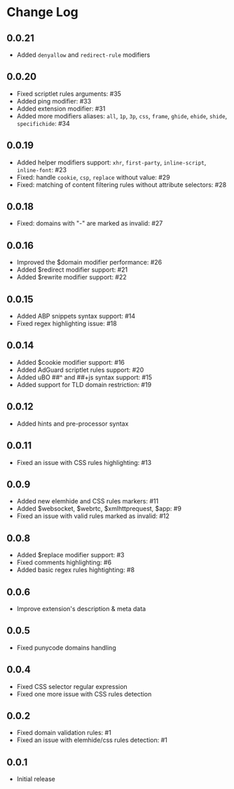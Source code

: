 # Change Log

## 0.0.21
- Added `denyallow` and `redirect-rule` modifiers

## 0.0.20
- Fixed scriptlet rules arguments: #35
- Added ping modifier: #33
- Added extension modifier: #31
- Added more modifiers aliases: `all`, `1p`, `3p`, `css`, `frame`, `ghide`, `ehide`, `shide`, `specifichide`: #34

## 0.0.19
- Added helper modifiers support: `xhr`, `first-party`, `inline-script`, `inline-font`: #23
- Fixed: handle `cookie`, `csp`, `replace` without value: #29
- Fixed: matching of content filtering rules without attribute selectors: #28

## 0.0.18
- Fixed: domains with "-" are marked as invalid: #27

## 0.0.16
- Improved the $domain modifier performance: #26
- Added $redirect modifier support: #21
- Added $rewrite modifier support: #22

## 0.0.15
- Added ABP snippets syntax support: #14
- Fixed regex highlighting issue: #18

## 0.0.14
- Added $cookie modifier support: #16
- Added AdGuard scriptlet rules support: #20
- Added uBO ##^ and ##+js syntax support: #15
- Added support for TLD domain restriction: #19

## 0.0.12
- Added hints and pre-processor syntax

## 0.0.11
- Fixed an issue with CSS rules highlighting: #13

## 0.0.9
- Added new elemhide and CSS rules markers: #11
- Added $websocket, $webrtc, $xmlhttprequest, $app: #9
- Fixed an issue with valid rules marked as invalid: #12

## 0.0.8
- Added $replace modifier support: #3
- Fixed comments highlighting: #6
- Added basic regex rules hightighting: #8

## 0.0.6
- Improve extension's description & meta data

## 0.0.5
- Fixed punycode domains handling

## 0.0.4
- Fixed CSS selector regular expression
- Fixed one more issue with CSS rules detection

## 0.0.2
- Fixed domain validation rules: #1
- Fixed an issue with elemhide/css rules detection: #1

## 0.0.1
- Initial release